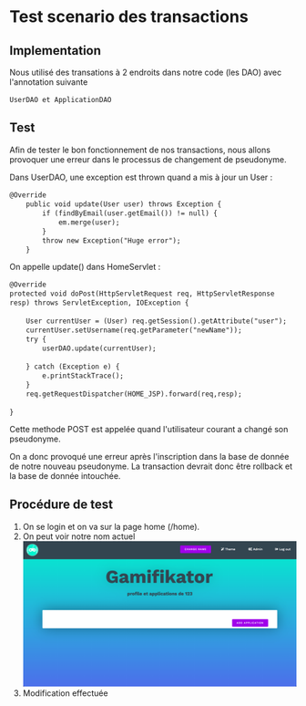 # Test scenario des transactions

## Implementation

Nous utilisé des transations à 2 endroits dans notre code (les DAO) avec l'annotation suivante 
	
	UserDAO et ApplicationDAO
	

## Test

Afin de tester le bon fonctionnement de nos transactions, nous allons provoquer une erreur dans le processus de changement de pseudonyme.

Dans UserDAO, une exception est thrown quand a mis à jour un User :

	@Override
		public void update(User user) throws Exception {
			if (findByEmail(user.getEmail()) != null) {
				em.merge(user);
			}
			throw new Exception("Huge error");
		}
		
On appelle update() dans HomeServlet :

	@Override
	protected void doPost(HttpServletRequest req, HttpServletResponse resp) throws ServletException, IOException {

		User currentUser = (User) req.getSession().getAttribute("user");
		currentUser.setUsername(req.getParameter("newName"));
		try {
			userDAO.update(currentUser);

		} catch (Exception e) {
			e.printStackTrace();
		}
		req.getRequestDispatcher(HOME_JSP).forward(req,resp);

	}
	
Cette methode POST est appelée quand l'utilisateur courant a changé son pseudonyme.

On a donc provoqué une erreur après l'inscription dans la base de donnée de notre nouveau pseudonyme. La transaction devrait donc être rollback et la base de donnée intouchée. 

## Procédure de test

1. On se login et on va sur la page home (/home).
2. On peut voir notre nom actuel 
	![alt text](trans_1.png)
3. Modification effectuée


	


